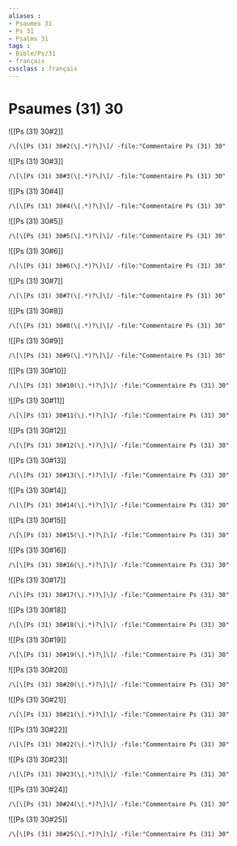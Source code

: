 ```yaml
---
aliases : 
- Psaumes 31
- Ps 31
- Psalms 31
tags : 
- Bible/Ps/31
- français
cssclass : français
---
```


# Psaumes (31) 30

![[Ps (31) 30#2]]

```query
/\[\[Ps (31) 30#2(\|.*)?\]\]/ -file:"Commentaire Ps (31) 30"
```

![[Ps (31) 30#3]]

```query
/\[\[Ps (31) 30#3(\|.*)?\]\]/ -file:"Commentaire Ps (31) 30"
```

![[Ps (31) 30#4]]

```query
/\[\[Ps (31) 30#4(\|.*)?\]\]/ -file:"Commentaire Ps (31) 30"
```

![[Ps (31) 30#5]]

```query
/\[\[Ps (31) 30#5(\|.*)?\]\]/ -file:"Commentaire Ps (31) 30"
```

![[Ps (31) 30#6]]

```query
/\[\[Ps (31) 30#6(\|.*)?\]\]/ -file:"Commentaire Ps (31) 30"
```

![[Ps (31) 30#7]]

```query
/\[\[Ps (31) 30#7(\|.*)?\]\]/ -file:"Commentaire Ps (31) 30"
```

![[Ps (31) 30#8]]

```query
/\[\[Ps (31) 30#8(\|.*)?\]\]/ -file:"Commentaire Ps (31) 30"
```

![[Ps (31) 30#9]]

```query
/\[\[Ps (31) 30#9(\|.*)?\]\]/ -file:"Commentaire Ps (31) 30"
```

![[Ps (31) 30#10]]

```query
/\[\[Ps (31) 30#10(\|.*)?\]\]/ -file:"Commentaire Ps (31) 30"
```

![[Ps (31) 30#11]]

```query
/\[\[Ps (31) 30#11(\|.*)?\]\]/ -file:"Commentaire Ps (31) 30"
```

![[Ps (31) 30#12]]

```query
/\[\[Ps (31) 30#12(\|.*)?\]\]/ -file:"Commentaire Ps (31) 30"
```

![[Ps (31) 30#13]]

```query
/\[\[Ps (31) 30#13(\|.*)?\]\]/ -file:"Commentaire Ps (31) 30"
```

![[Ps (31) 30#14]]

```query
/\[\[Ps (31) 30#14(\|.*)?\]\]/ -file:"Commentaire Ps (31) 30"
```

![[Ps (31) 30#15]]

```query
/\[\[Ps (31) 30#15(\|.*)?\]\]/ -file:"Commentaire Ps (31) 30"
```

![[Ps (31) 30#16]]

```query
/\[\[Ps (31) 30#16(\|.*)?\]\]/ -file:"Commentaire Ps (31) 30"
```

![[Ps (31) 30#17]]

```query
/\[\[Ps (31) 30#17(\|.*)?\]\]/ -file:"Commentaire Ps (31) 30"
```

![[Ps (31) 30#18]]

```query
/\[\[Ps (31) 30#18(\|.*)?\]\]/ -file:"Commentaire Ps (31) 30"
```

![[Ps (31) 30#19]]

```query
/\[\[Ps (31) 30#19(\|.*)?\]\]/ -file:"Commentaire Ps (31) 30"
```

![[Ps (31) 30#20]]

```query
/\[\[Ps (31) 30#20(\|.*)?\]\]/ -file:"Commentaire Ps (31) 30"
```

![[Ps (31) 30#21]]

```query
/\[\[Ps (31) 30#21(\|.*)?\]\]/ -file:"Commentaire Ps (31) 30"
```

![[Ps (31) 30#22]]

```query
/\[\[Ps (31) 30#22(\|.*)?\]\]/ -file:"Commentaire Ps (31) 30"
```

![[Ps (31) 30#23]]

```query
/\[\[Ps (31) 30#23(\|.*)?\]\]/ -file:"Commentaire Ps (31) 30"
```

![[Ps (31) 30#24]]

```query
/\[\[Ps (31) 30#24(\|.*)?\]\]/ -file:"Commentaire Ps (31) 30"
```

![[Ps (31) 30#25]]

```query
/\[\[Ps (31) 30#25(\|.*)?\]\]/ -file:"Commentaire Ps (31) 30"
```


